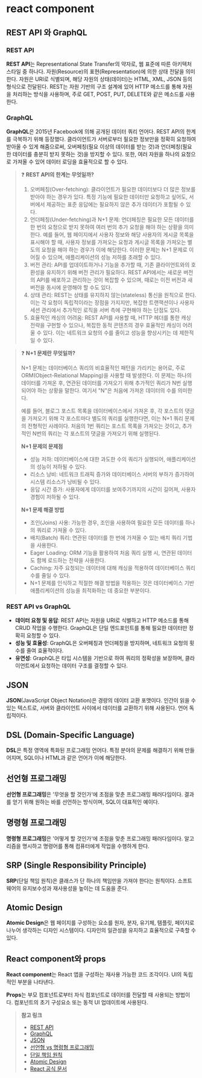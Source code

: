 # react component

<!-- TODO: thinking react 문서 읽기 -->

<!-- - REST API 와 GraphQL
  - REST API 란 무엇인가
  - GraphQL은 왜 등장했는가?
  - REST API vs GraphQL
- JSON
- DSL(Domain-Specific Language)
- 선언형 프로그래밍
- 명령형 프로그래밍
- SRP(단일 책임 원칙)
- Atomic Design
- React component 와 props -->

## REST API 와 GraphQL

### REST API

**REST API**는 Representational State Transfer의 약자로, 웹 표준에 따른 아키텍처 스타일 중 하나다.
자원(Resource)의 표현(Representation)에 의한 상태 전달을 의미한다.
자원은 URI로 식별되며, 해당 자원의 상태(데이터)는 HTML, XML, JSON 등의 형식으로 전달된다.
REST는 자원 기반의 구조 설계에 있어 HTTP 메소드를 통해 자원을 처리하는 방식을 사용하며, 주로 GET, POST, PUT, DELETE와 같은 메소드를 사용한다.

### GraphQL

**GraphQL**은 2015년 Facebook에 의해 공개된 데이터 쿼리 언어다. REST API의 한계를 극복하기 위해 등장했다.
클라이언트가 서버로부터 필요한 정보만을 정확히 요청하여 받아올 수 있게 해줌으로써, 오버페칭(필요 이상의 데이터를 받는 것)과 언더페칭(필요한 데이터를 충분히 받지 못하는 것)을 방지할 수 있다. 또한, 여러 자원을 하나의 요청으로 가져올 수 있어 데이터 로딩을 효율적으로 할 수 있다.

>❓ **REST API의 한계는 무엇일까?**
>
>1. 오버페칭(Over-fetching): 클라이언트가 필요한 데이터보다 더 많은 정보를 받아야 하는 경우가 있다. 특정 기능에 필요한 데이터만 요청하고 싶어도, 서버에서 제공하는 표준 응답에는 필요하지 않은 추가 데이터가 포함될 수 있다.
>2. 언더페칭(Under-fetching)과 N+1 문제: 언더페칭은 필요한 모든 데이터를 한 번의 요청으로 받지 못하여 여러 번의 추가 요청을 해야 하는 상황을 의미한다. 예를 들어, 웹 페이지에서 사용자 정보와 해당 사용자의 게시글 목록을 표시해야 할 때, 사용자 정보를 가져오는 요청과 게시글 목록을 가져오는 별도의 요청을 해야 하는 경우가 이에 해당한다. 이러한 문제는 N+1 문제로 이어질 수 있으며, 애플리케이션의 성능 저하를 초래할 수 있다.
>3. 버전 관리: API를 업데이트하거나 기능을 추가할 때, 기존 클라이언트와의 호환성을 유지하기 위해 버전 관리가 필요하다. REST API에서는 새로운 버전의 API를 배포하고 관리하는 것이 복잡할 수 있으며, 때로는 이전 버전과 새 버전을 동시에 운영해야 할 수도 있다.
>4. 상태 관리: REST는 상태를 유지하지 않는(stateless) 통신을 원칙으로 한다. 이는 각 요청이 독립적이라는 장점을 가지지만, 복잡한 트랜잭션이나 사용자 세션 관리에서 추가적인 로직을 서버 측에 구현해야 하는 단점도 있다.
>5. 효율적인 캐싱의 어려움: REST API를 사용할 때, HTTP 헤더를 통한 캐싱 전략을 구현할 수 있으나, 복잡한 동적 콘텐츠의 경우 효율적인 캐싱이 어려울 수 있다. 이는 네트워크 요청의 수를 줄이고 성능을 향상시키는 데 제한적일 수 있다.

>❓ **N+1 문제란 무엇일까?**
>
>N+1 문제는 데이터베이스 쿼리의 비효율적인 패턴을 가리키는 용어로, 주로 ORM(Object-Relational Mapping)을 사용할 때 발생한다. 이 문제는 하나의 데이터를 가져온 후, 연관된 데이터를 가져오기 위해 추가적인 쿼리가 N번 실행되어야 하는 상황을 말한다. 여기서 "N"은 처음에 가져온 데이터의 수를 의미한다.
>
>예를 들어, 블로그 포스트 목록을 데이터베이스에서 가져온 후, 각 포스트의 댓글을 가져오기 위해 각 포스트마다 별도의 쿼리를 실행한다면, 이는 N+1 쿼리 문제의 전형적인 사례이다. 처음의 1번 쿼리는 포스트 목록을 가져오는 것이고, 추가적인 N번의 쿼리는 각 포스트의 댓글을 가져오기 위해 실행된다.
>
> **N+1 문제의 문제점**
>
>- 성능 저하: 데이터베이스에 대한 과도한 수의 쿼리가 실행되어, 애플리케이션의 성능이 저하될 수 있다.
>- 리소스 낭비: 네트워크 트래픽 증가와 데이터베이스 서버의 부하가 증가하여 시스템 리소스가 낭비될 수 있다.
>- 응답 시간 증가: 사용자에게 데이터를 보여주기까지의 시간이 길어져, 사용자 경험이 저하될 수 있다.
>
>**N+1 문제 해결 방법**
>
>- 조인(Joins) 사용: 가능한 경우, 조인을 사용하여 필요한 모든 데이터를 하나의 쿼리로 가져올 수 있다.
>- 배치(Batch) 쿼리: 연관된 데이터를 한 번에 가져올 수 있는 배치 쿼리 기법을 사용한다.
>- Eager Loading: ORM 기능을 활용하여 처음 쿼리 실행 시, 연관된 데이터도 함께 로드하는 전략을 사용한다.
>- Caching: 자주 요청되는 데이터에 대해 캐싱을 적용하여 데이터베이스 쿼리 수를 줄일 수 있다.
>- N+1 문제를 인식하고 적절한 해결 방법을 적용하는 것은 데이터베이스 기반 애플리케이션의 성능을 최적화하는 데 중요한 부분이다.

### REST API vs GraphQL

- **데이터 요청 및 응답**: REST API는 자원을 URI로 식별하고 HTTP 메소드를 통해 CRUD 작업을 수행한다. GraphQL은 단일 엔드포인트를 통해 필요한 데이터만 정확히 요청할 수 있다.
- **성능 및 효율성**: GraphQL은 오버페칭과 언더페칭을 방지하며, 네트워크 요청의 횟수를 줄여 효율적이다.
- **유연성**: GraphQL은 타입 시스템을 기반으로 하여 쿼리의 정확성을 보장하며, 클라이언트에서 요청하는 데이터 구조를 결정할 수 있다.

## JSON

**JSON**(JavaScript Object Notation)은 경량의 데이터 교환 포맷이다. 인간이 읽을 수 있는 텍스트로, 서버와 클라이언트 사이에서 데이터를 교환하기 위해 사용된다. 언어 독립적이다.

## DSL (Domain-Specific Language)

**DSL**은 특정 영역에 특화된 프로그래밍 언어다. 특정 분야의 문제를 해결하기 위해 만들어지며, SQL이나 HTML과 같은 언어가 이에 해당한다.

## 선언형 프로그래밍

**선언형 프로그래밍**은 '무엇을 할 것인가'에 초점을 맞춘 프로그래밍 패러다임이다. 결과를 얻기 위해 원하는 바를 선언하는 방식이며, SQL이 대표적인 예이다.

## 명령형 프로그래밍

**명령형 프로그래밍**은 '어떻게 할 것인가'에 초점을 맞춘 프로그래밍 패러다임이다. 알고리즘을 명시하고 명령어를 통해 컴퓨터에게 작업을 수행하게 한다.

## SRP (Single Responsibility Principle)

**SRP**(단일 책임 원칙)은 클래스가 단 하나의 책임만을 가져야 한다는 원칙이다. 소프트웨어의 유지보수성과 재사용성을 높이는 데 도움을 준다.

## Atomic Design

**Atomic Design**은 웹 페이지를 구성하는 요소를 원자, 분자, 유기체, 템플릿, 페이지로 나누어 생각하는 디자인 시스템이다. 디자인의 일관성을 유지하고 효율적으로 구축할 수 있다.

## React component와 props

**React component**는 React 앱을 구성하는 재사용 가능한 코드 조각이다. UI의 독립적인 부분을 나타낸다.

**Props**는 부모 컴포넌트로부터 자식 컴포넌트로 데이터를 전달할 때 사용되는 방법이다. 컴포넌트의 초기 구성요소 또는 동적 UI 업데이트에 사용된다.

>**참고 링크**
>
>- [REST API](https://restfulapi.net/)
>- [GraphQL](https://graphql.org/)
>- [JSON](https://www.json.org/json-en.html)
>- [선언형 vs 명령형 프로그래밍](https://tylermcginnis.com/imperative-vs-declarative-programming/)
>- [단일 책임 원칙](https://en.wikipedia.org/wiki/Single-responsibility_principle)
>- [Atomic Design](https://atomicdesign.bradfrost.com/)
>- [React 공식 문서](https://reactjs.org/docs/components-and-props.html)
